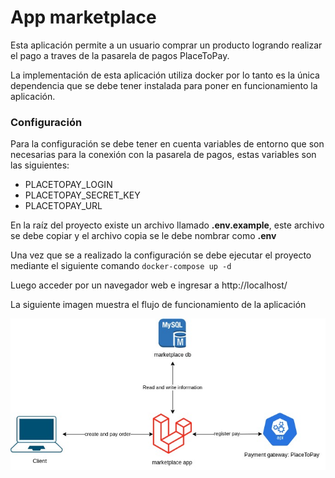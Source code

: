 # App marketplace 

Esta aplicación permite a un usuario comprar un producto logrando realizar el pago a traves de la 
pasarela de pagos PlaceToPay.

La implementación de esta aplicación utiliza docker por lo tanto es la única dependencia que se debe tener instalada para poner en funcionamiento la aplicación.

### Configuración

Para la configuración se debe tener en cuenta variables de entorno que son necesarias para la conexión con la pasarela de pagos, estas variables son las siguientes:

* PLACETOPAY_LOGIN
* PLACETOPAY_SECRET_KEY
* PLACETOPAY_URL

En la raíz del proyecto existe un archivo llamado **.env.example**, este archivo se debe copiar y el archivo copia se le debe nombrar como **.env**

Una vez que se a realizado la configuración se debe ejecutar el proyecto mediante el siguiente comando
``docker-compose up -d``

Luego acceder por un navegador web e ingresar a http://localhost/

La siguiente imagen muestra el flujo de funcionamiento de la aplicación

![alt text](https://github.com/yeisonLucio/marketplace-app/blob/master/marketplace.jpg?raw=true)